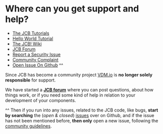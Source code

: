 Where can you get support and help?
====================

+ [The JCB Tutorials][Tutorials]
+ [Hello World Tutorial][HelloWorld]
+ [The JCB! Wiki][Wiki]
+ [JCB Forum][forum]
+ [Report a Security Issue][Security]
+ [Community Complaint][Complaint]
+ [Open Issue On Github][Issue] ^^

Since JCB has become a community project [VDM.io][VDM] is **no longer solely responsible** for support.

We have started a [**JCB forum**][forum] where you can post questions, about how things work, or if you need some kind of help in relation to your development of your components.

^^ Then if you run into any issues, related to the JCB code, like bugs, **start by searching** the (*open & closed*) [issues][Issue] over on Github, and if the issue has not been mentioned before, **then only** open a new issue, following the [community guidelines][guidelines].

[Tutorials]: https://www.youtube.com/playlist?list=PLQRGFI8XZ_wtGvPQZWBfDzzlERLQgpMRE
[HelloWorld]: https://www.youtube.com/watch?v=IQfsLYIeblk&list=PLQRGFI8XZ_wtGvPQZWBfDzzlERLQgpMRE&index=45
[Wiki]: https://github.com/vdm-io/Joomla-Component-Builder/wiki
[forum]: https://vdm.bz/jcb-forum
[Security]: http://joomlacomponentbuilder.com/report-security-issues
[Complaint]: http://joomlacomponentbuilder.com/community-complaint
[Issue]: https://github.com/vdm-io/Joomla-Component-Builder/issues
[VDM]: https://www.vdm.io/joomla-component-builder
[guidelines]: https://github.com/vdm-io/Joomla-Component-Builder/blob/master/.github/CONTRIBUTING.md

